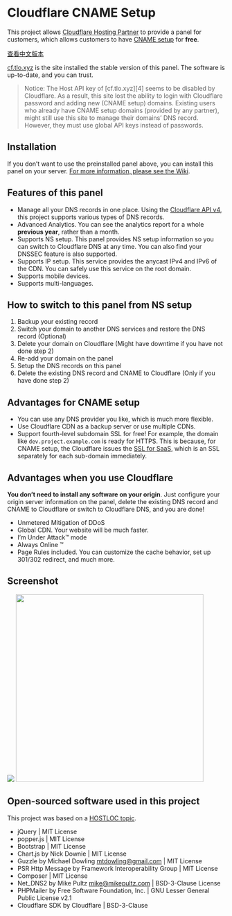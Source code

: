 # Cloudflare CNAME Setup

This project allows [Cloudflare Hosting Partner][1] to provide a panel for customers, which allows customers to have [CNAME setup][2] for **free**.

[查看中文版本][3]

[cf.tlo.xyz][4] is the site installed the stable version of this panel. The software is up-to-date, and you can trust.

<blockquote>
Notice: The Host API key of [cf.tlo.xyz][4] seems to be disabled by Cloudflare. As a result, this site lost the ability to login with Cloudflare password and adding new (CNAME setup) domains. Existing users who already have CNAME setup domains (provided by any partner), might still use this site to manage their domains’ DNS record. However, they must use global API keys instead of passwords.
</blockquote>

## Installation

If you don’t want to use the preinstalled panel above, you can install this panel on your server. [For more information, please see the Wiki][6].

## Features of this panel

+ Manage all your DNS records in one place. Using the [Cloudflare API v4][7], this project supports various types of DNS records.
+ Advanced Analytics. You can see the analytics report for a whole **previous year**, rather than a month.
+ Supports NS setup. This panel provides NS setup information so you can switch to Cloudflare DNS at any time. You can also find your DNSSEC feature is also supported.
+ Supports IP setup. This service provides the anycast IPv4 and IPv6 of the CDN. You can safely use this service on the root domain.
+ Supports mobile devices.
+ Supports multi-languages.

## How to switch to this panel from NS setup

1. Backup your existing record
2. Switch your domain to another DNS services and restore the DNS record (Optional)
3. Delete your domain on Cloudflare (Might have downtime if you have not done step 2)
4. Re-add your domain on the panel
5. Setup the DNS records on this panel
6. Delete the existing DNS record and CNAME to Cloudflare (Only if you have done step 2)

## Advantages for CNAME setup

+ You can use any DNS provider you like, which is much more flexible.
+ Use Cloudflare CDN as a backup server or use multiple CDNs.
+ Support fourth-level subdomain SSL for free! For example, the domain like `dev.project.example.com` is ready for HTTPS. This is because, for CNAME setup, the Cloudflare issues the [SSL for SaaS][8], which is an SSL separately for each sub-domain immediately. 

## Advantages when you use Cloudflare

**You don’t need to install any software on your origin**. Just configure your origin server information on the panel, delete the existing DNS record and CNAME to Cloudflare or switch to Cloudflare DNS, and you are done!

+ Unmetered Mitigation of DDoS
+ Global CDN. Your website will be much faster.
+ I’m Under Attack™ mode
+ Always Online ™
+ Page Rules included. You can customize the cache behavior, set up 301/302 redirect, and much more.

## Screenshot

<img src="https://cdn.landcement.com/uploads/cloudflare/en1.png" />
<img src="https://cdn.landcement.com/uploads/cloudflare/en2.png" width="433" />

## Open-sourced software used in this project

This project was based on a [HOSTLOC topic][9].

+ jQuery | MIT License
+ popper.js | MIT License
+ Bootstrap | MIT License
+ Chart.js by Nick Downie | MIT License
+ Guzzle by Michael Dowling [mtdowling@gmail.com][10] | MIT License
+ PSR Http Message by Framework Interoperability Group | MIT License
+ Composer | MIT License
+ Net\_DNS2 by Mike Pultz [mike@mikepultz.com][11] | BSD-3-Clause License
+ PHPMailer by Free Software Foundation, Inc. | GNU Lesser General Public License v2.1
+ Cloudflare SDK by Cloudflare | BSD-3-Clause

[1]:    https://www.cloudflare.com/partners/hosting-provider/
[2]:    https://support.cloudflare.com/hc/en-us/articles/200168706-How-do-I-do-CNAME-setup-
[3]:    https://github.com/ZE3kr/Cloudflare-CNAME-Setup/blob/master/README.zh.md
[4]:    https://cf.tlo.xyz
[5]:    https://beta.cf.tlo.xyz
[6]:    https://github.com/ZE3kr/Cloudflare-CNAME-Setup/wiki/Installation
[7]:    https://api.cloudflare.com/
[8]:    https://www.cloudflare.com/ssl-for-saas-providers/
[9]:    http://www.hostloc.com/thread-386441-1-1.html
[10]:    mailto:mtdowling@gmail.com
[11]:    mailto:mike@mikepultz.com
